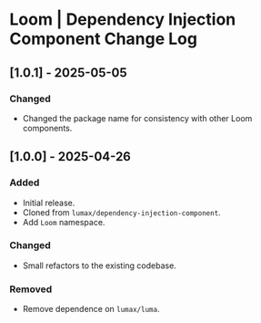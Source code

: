 # Loom | Dependency Injection Component Change Log

## [1.0.1] - 2025-05-05
### Changed
- Changed the package name for consistency with other Loom components.

## [1.0.0] - 2025-04-26
### Added
- Initial release.
- Cloned from `lumax/dependency-injection-component`.
- Add `Loom` namespace.

### Changed
- Small refactors to the existing codebase.

### Removed
- Remove dependence on `lumax/luma`.